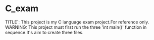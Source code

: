 # C_exam
TITLE`:
This project is my C language exam project.For reference only.
WARNING:
This project must first run the three 'int main()' function in sequence.It's aim to create three files.
